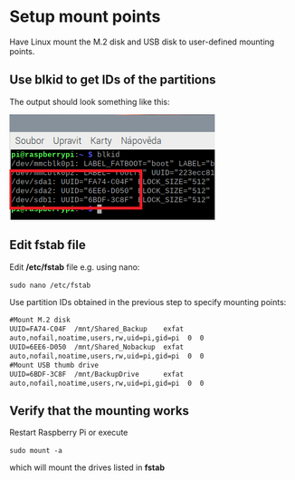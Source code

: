 # Setup mount points

Have Linux mount the M.2 disk and USB disk to user-defined mounting points.

## Use blkid to get IDs of the partitions

The output should look something like this:

![Blkid](../Images/Blkid.png "Blkid output")

## Edit fstab file

Edit **/etc/fstab** file e.g. using nano:

`sudo nano /etc/fstab`

Use partition IDs obtained in the previous step to specify mounting points:

```text
#Mount M.2 disk
UUID=FA74-C04F  /mnt/Shared_Backup    exfat auto,nofail,noatime,users,rw,uid=pi,gid=pi  0  0
UUID=6EE6-D050  /mnt/Shared_Nobackup  exfat auto,nofail,noatime,users,rw,uid=pi,gid=pi  0  0
#Mount USB thumb drive
UUID=6BDF-3C8F  /mnt/BackupDrive      exfat auto,nofail,noatime,users,rw,uid=pi,gid=pi  0  0
```

## Verify that the mounting works

Restart Raspberry Pi or execute

`sudo mount -a`

which will mount the drives listed in **fstab**
